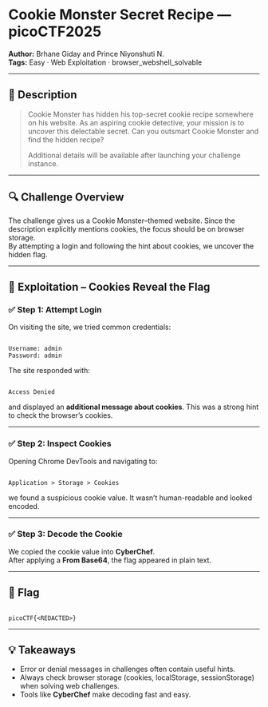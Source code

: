 # Cookie Monster Secret Recipe — picoCTF2025

**Author:** Brhane Giday and Prince Niyonshuti N.  
**Tags:** Easy · Web Exploitation · browser_webshell_solvable  

---

## 🧠 Description

> Cookie Monster has hidden his top-secret cookie recipe somewhere on his website. As an aspiring cookie detective, your mission is to uncover this delectable secret. Can you outsmart Cookie Monster and find the hidden recipe?  
>
> Additional details will be available after launching your challenge instance.

---

## 🔍 Challenge Overview

The challenge gives us a Cookie Monster–themed website. Since the description explicitly mentions cookies, the focus should be on browser storage.  
By attempting a login and following the hint about cookies, we uncover the hidden flag.

---

## 🧪 Exploitation – Cookies Reveal the Flag

### ✅ Step 1: Attempt Login

On visiting the site, we tried common credentials:

```

Username: admin
Password: admin

```

The site responded with:

```

Access Denied

```

and displayed an **additional message about cookies**. This was a strong hint to check the browser’s cookies.

---

### ✅ Step 2: Inspect Cookies

Opening Chrome DevTools and navigating to:

```

Application > Storage > Cookies

```

we found a suspicious cookie value. It wasn’t human-readable and looked encoded.

---

### ✅ Step 3: Decode the Cookie

We copied the cookie value into **CyberChef**.  
After applying a **From Base64**, the flag appeared in plain text.

---

## 🏁 Flag

```

picoCTF{<REDACTED>}

```

---

## 💡 Takeaways

* Error or denial messages in challenges often contain useful hints.    
* Always check browser storage (cookies, localStorage, sessionStorage) when solving web challenges.  
* Tools like **CyberChef** make decoding fast and easy.  
```